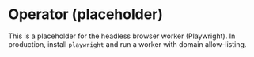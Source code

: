 # Operator (placeholder)
This is a placeholder for the headless browser worker (Playwright).
In production, install `playwright` and run a worker with domain allow-listing.
